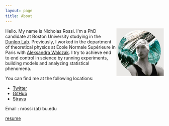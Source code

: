 ```yaml
---
layout: page
title: About
---
```


<img src="port3.jpg" width="30%" align="right">

Hello. My name is Nicholas Rossi. I'm a PhD candidate at Boston University studying in the <a href="http://www.dunloplab.com/">Dunlop Lab</a>. Previously, I worked in the department of theoretical physics at École Normale Supérieure in Paris with [Aleksandra Walczak](http://www.phys.ens.fr/~awalczak/). I try to achieve end to end control in science by running experiments, building models and analyzing statistical phenomena.


You can find me at the following locations:

- [Twitter](https://twitter.com/DivergentData)
- [GitHub](https://github.com/nicholasarossi)
- [Strava](https://www.strava.com/athletes/18746185)


Email : nrossi (at) bu.edu

[resume](resume.pdf)
